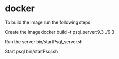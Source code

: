 # docker
To build the image run the following steps

Create the image
  docker build -t psql_server:9.3 ./9.3

Run the server
  bin/startPsql_server.sh 

Start psql
  bin/startPsql.sh
    
